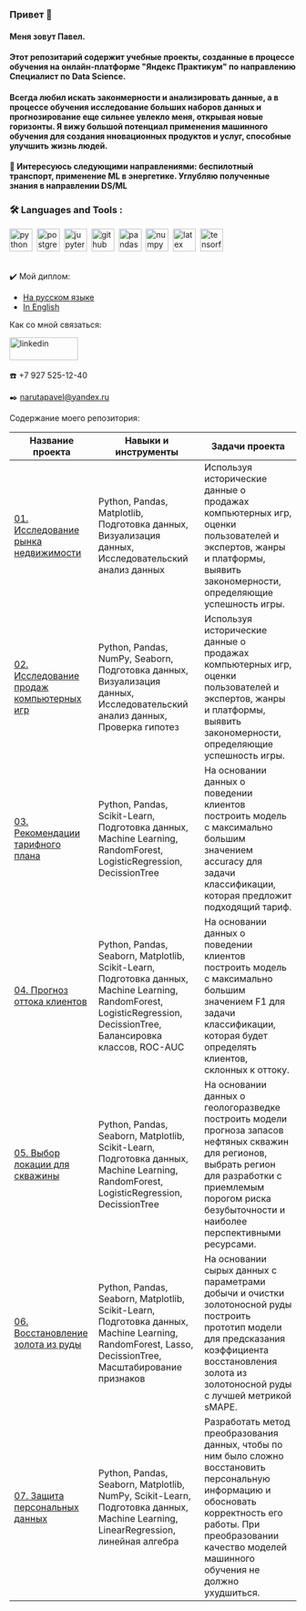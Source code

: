 ### Привет 👋

#### Меня зовут Павел.

#### Этот репозитарий содержит учебные проекты, созданные в процессе обучения на онлайн-платформе "Яндекс Практикум" по направлению Специалист по Data Science.

#### Всегда любил искать законмерности и анализировать данные, а в процессе обучения исследование больших наборов данных и прогнозирование еще сильнее увлекло меня, открывая новые горизонты. Я вижу большой потенциал применения машинного обучения для создания нновационных продуктов и услуг, способные улучшить жизнь людей.

#### 👯 Интересуюсь следующими направлениями: беспилотный транспорт, применение ML в энергетике. Углубляю полученные знания в направлении DS/ML

### :hammer_and_wrench: Languages and Tools :
<div>
          <img src="https://cdn.jsdelivr.net/gh/devicons/devicon/icons/python/python-original-wordmark.svg" title="python" alt="python" width="40" height="40"/>&nbsp;
          <img src="https://cdn.jsdelivr.net/gh/devicons/devicon/icons/postgresql/postgresql-original-wordmark.svg" title="PostgreSQL" alt="postgresql" width="40" height="40"/>&nbsp;
          <img src="https://cdn.jsdelivr.net/gh/devicons/devicon/icons/jupyter/jupyter-original-wordmark.svg" title="Jupyter" alt="jupyter" width="40" height="40"/>&nbsp;
          <img src="https://cdn.jsdelivr.net/gh/devicons/devicon/icons/github/github-original-wordmark.svg" title="github" alt="github" width="40" height="40"/>&nbsp;
          <img src="https://cdn.jsdelivr.net/gh/devicons/devicon/icons/pandas/pandas-original-wordmark.svg" title="pandas" alt="pandas" width="40" height="40"/>&nbsp;
          <img src="https://cdn.jsdelivr.net/gh/devicons/devicon/icons/numpy/numpy-original-wordmark.svg" title="numpy" alt="numpy" width="40" height="40"/>&nbsp;
          <img src="https://cdn.jsdelivr.net/gh/devicons/devicon/icons/latex/latex-original.svg" title="latex" alt="latex" width="40" height="40"/>&nbsp;
          <img src="https://cdn.jsdelivr.net/gh/devicons/devicon/icons/tensorflow/tensorflow-original-wordmark.svg" title="tensorflow" alt="tensorflow" width="40" height="40"/>&nbsp;
</div></br>
          

:heavy_check_mark: Мой диплом: 
 - [На русском языке](https://github.com/ejay34/ejay34/blob/main/Pavel%20Naruta_20232DS_rus.pdf)
 - [In English](https://github.com/ejay34/ejay34/blob/main/Pavel%20Naruta_20232DS_eng.pdf)

Как со мной связаться: 

<div>
          <img src="https://cdn.jsdelivr.net/gh/devicons/devicon/icons/linkedin/linkedin-original-wordmark.svg" title="linkedin" alt="linkedin" width="120" height="40"/>&nbsp;
          
</div>

:phone: +7 927 525-12-40

:black_nib: narutapavel@yandex.ru

Содержание моего репозитория:

| Название проекта | Навыки и инструменты |  Задачи проекта |
| --- | --- | --- |
| [01. Исследование рынка недвижимости](https://github.com/ejay34/01_real_estate_market.git) | Python, Pandas, Matplotlib, Подготовка данных, Визуализация данных, Исследовательский анализ данных | Используя исторические данные о продажах компьютерных игр, оценки пользователей и экспертов, жанры и платформы, выявить закономерности, определяющие успешность игры. |
| [02. Исследование продаж компьютерных игр](https://github.com/ejay34/02_computer_games_sales.git) | Python, Pandas, NumPy, Seaborn, Подготовка данных, Визуализация данных, Исследовательский анализ данных, Проверка гипотез | Используя исторические данные о продажах компьютерных игр, оценки пользователей и экспертов, жанры и платформы, выявить закономерности, определяющие успешность игры. |
| [03. Рекомендации тарифного плана](https://github.com/ejay34/03_recommendations_tariff_plan.git) | Python, Pandas, Scikit-Learn, Подготовка данных, Machine Learning, RandomForest, LogisticRegression, DecissionTree | На основании данных о поведении клиентов построить модель с максимально большим значением accuracy для задачи классификации, которая предложит подходящий тариф. |
| [04. Прогноз оттока клиентов](https://github.com/ejay34/04_churn_forecast.git) | Python, Pandas, Seaborn, Matplotlib, Scikit-Learn, Подготовка данных, Machine Learning, RandomForest, LogisticRegression, DecissionTree, Балансировка классов, ROC-AUC | На основании данных о поведении клиентов построить модель с максимально большим значением F1 для задачи классификации, которая будет определять клиентов, склонных к оттоку. |
| [05. Выбор локации для скважины](https://github.com/ejay34/05_location_for_the_well.git) | Python, Pandas, Seaborn, Matplotlib, Scikit-Learn, Подготовка данных, Machine Learning, RandomForest, LogisticRegression, DecissionTree | На основании данных о геологоразведке построить модели прогноза запасов нефтяных скважин для регионов, выбрать регион для разработки с приемлемым порогом риска безубыточности и наиболее перспективными ресурсами. |
| [06. Восстановление золота из руды](https://github.com/ejay34/06_recovery_of_gold.git) | Python, Pandas, Seaborn, Matplotlib, Scikit-Learn, Подготовка данных, Machine Learning, RandomForest, Lasso, DecissionTree, Масштабирование признаков | На основании сырых данных с параметрами добычи и очистки золотоносной руды построить прототип модели для предсказания коэффициента восстановления золота из золотоносной руды с лучшей метрикой sMAPE. |
| [07. Защита персональных данных](https://github.com/ejay34/07_protection_of_personal_data.git) | Python, Pandas, Seaborn, Matplotlib, NumPy, Scikit-Learn, Подготовка данных, Machine Learning, LinearRegression, линейная алгебра | Разработать метод преобразования данных, чтобы по ним было сложно восстановить персональную информацию и обосновать корректность его работы. При преобразовании качество моделей машинного обучения не должно ухудшиться. |

